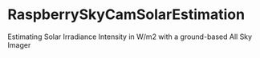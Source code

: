 # RaspberrySkyCamSolarEstimation
Estimating Solar Irradiance Intensity in W/m2 with a ground-based All Sky Imager
